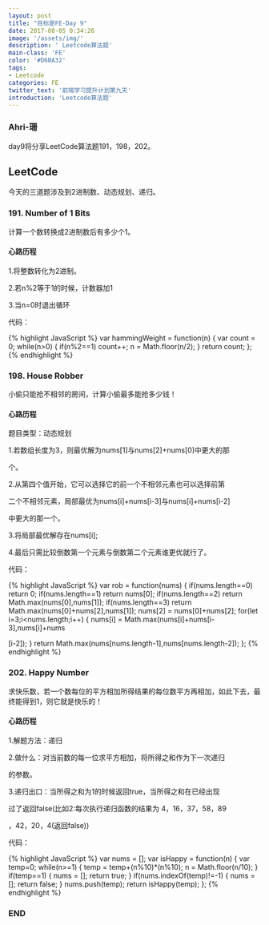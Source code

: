 ```yaml
---
layout: post
title: "目标是FE-Day 9"
date: 2017-08-05 0:34:26
image: '/assets/img/'
description: ' Leetcode算法题'
main-class: 'FE'
color: '#D6BA32'
tags:
- Leetcode
categories: FE
twitter_text: '前端学习提升计划第九天'
introduction: 'Leetcode算法题'
---
```


### Ahri-珊

day9将分享LeetCode算法题191，198，202。

## LeetCode

今天的三道题涉及到2进制数、动态规划、递归。

### 191. Number of 1 Bits

计算一个数转换成2进制数后有多少个1。

#### 心路历程

1.将整数转化为2进制。

 2.若n%2等于1的时候，计数器加1
 
 3.当n=0时退出循环

代码：

{% highlight JavaScript %}
var hammingWeight = function(n) {
    var count = 0;
    while(n>0)
        {
            if(n%2==1)
                count++;
            n = Math.floor(n/2);
        }
    return count;
};
{% endhighlight %}

### 198. House Robber

小偷只能抢不相邻的房间，计算小偷最多能抢多少钱！

#### 心路历程

 题目类型：动态规划
 
 1.若数组长度为3，则最优解为nums[1]与nums[2]+nums[0]中更大的那

个。

 2.从第四个值开始，它可以选择它的前一个不相邻元素也可以选择前第

二个不相邻元素，局部最优为nums[i]+nums[i-3]与nums[i]+nums[i-2]

中更大的那一个。

 3.将局部最优解存在nums[i];
 
 4.最后只需比较倒数第一个元素与倒数第二个元素谁更优就行了。

代码：

{% highlight JavaScript %}
var rob = function(nums) {
    if(nums.length==0)
        return 0;
    if(nums.length==1)
        return nums[0];
    if(nums.length==2)
        return Math.max(nums[0],nums[1]);
    if(nums.length==3)
        return Math.max(nums[0]+nums[2],nums[1]);
    nums[2] = nums[0]+nums[2];
    for(let i=3;i<nums.length;i++)
        {
            nums[i] = Math.max(nums[i]+nums[i-3],nums[i]+nums

[i-2]);
        }
    return Math.max(nums[nums.length-1],nums[nums.length-2]);
};
{% endhighlight %}

### 202. Happy Number

求快乐数，若一个数每位的平方相加所得结果的每位数平方再相加，如此下去，最终能得到1，则它就是快乐的！

#### 心路历程

 1.解题方法：递归
 
 2.做什么：对当前数的每一位求平方相加，将所得之和作为下一次递归

的参数。

 3.递归出口：当所得之和为1的时候返回true，当所得之和在已经出现

过了返回false(比如2:每次执行递归函数的结果为 4，16，37，58，89

，42，20，4(返回false))

代码：

{% highlight JavaScript %}
var nums = [];
var isHappy = function(n) {
    var temp=0;
    while(n>=1)
    {
        temp = temp+(n%10)*(n%10);
        n = Math.floor(n/10);
    }
    if(temp==1)
        {
            nums = [];
            return true;
        }
    if(nums.indexOf(temp)!=-1)
        {
            nums = [];
            return false;
        }
    nums.push(temp);
    return isHappy(temp);
};
{% endhighlight %}

### END